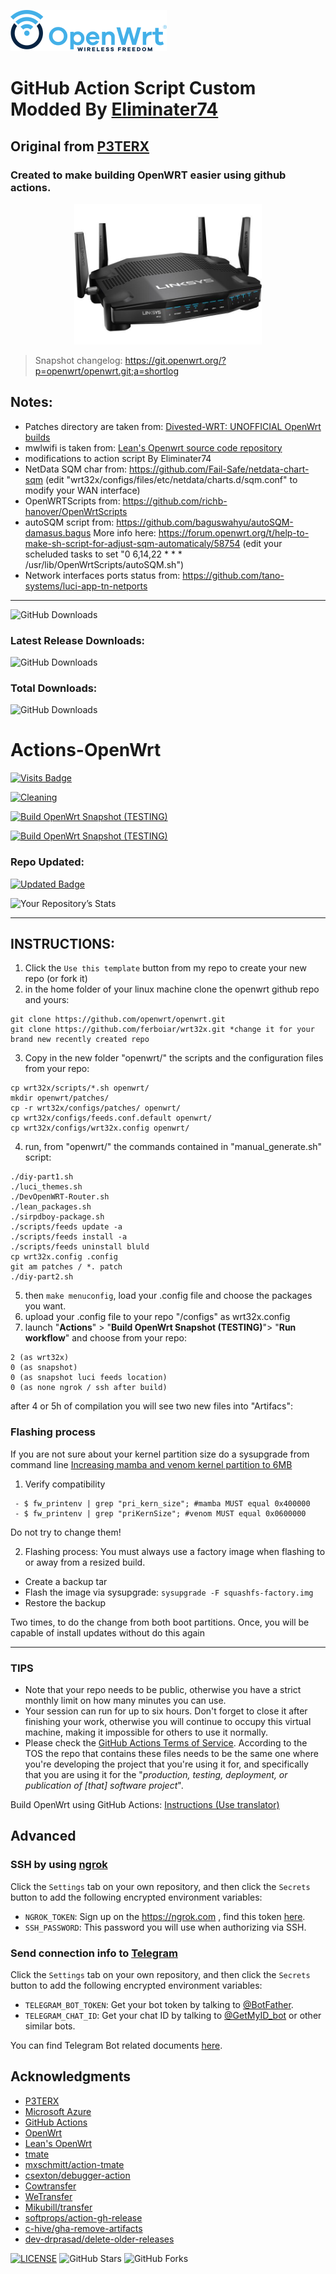 ![OpenWRT](images/openwrt_logo.png)

# GitHub Action Script Custom Modded By [Eliminater74](https://github.com/DevOpenWRT-Router/Action_OpenWRT_AutoBuild_Linksys_Devices)
## Original from [P3TERX](https://github.com/P3TERX/Actions-OpenWrt)
### Created to make building OpenWRT easier using github actions.

<p align="center">
  <img width="300" height="auto" src="images/wrt32x.jpg">
</p>

> Snapshot changelog: https://git.openwrt.org/?p=openwrt/openwrt.git;a=shortlog

## Notes:
- Patches directory are taken from: [Divested-WRT: UNOFFICIAL OpenWrt builds](https://divested.dev/unofficial-openwrt-builds/mvebu-linksys/patches/)
- mwlwifi is taken from: [Lean's Openwrt source code repository](https://github.com/coolsnowwolf/lede/tree/master/package/kernel/mwlwifi)
- modifications to action script By Eliminater74
- NetData SQM char from: https://github.com/Fail-Safe/netdata-chart-sqm (edit "wrt32x/configs/files/etc/netdata/charts.d/sqm.conf" to modify your WAN interface)
- OpenWRTScripts from: https://github.com/richb-hanover/OpenWrtScripts
- autoSQM script from: https://github.com/baguswahyu/autoSQM-damasus.bagus More info here: https://forum.openwrt.org/t/help-to-make-sh-script-for-adjust-sqm-automaticaly/58754 (edit your scheluded tasks to set "0 6,14,22 * * * /usr/lib/OpenWrtScripts/autoSQM.sh")
- Network interfaces ports status from: https://github.com/tano-systems/luci-app-tn-netports
_______________________________________________________________________
![GitHub Downloads](https://img.shields.io/github/release-date/ferboiar/wrt32x?style=flat-square&logo=openwrt)

### Latest Release Downloads:
![GitHub Downloads](https://img.shields.io/github/downloads/ferboiar/wrt32x/latest/total?style=for-the-badge&logo=openwrt)

### Total Downloads:
![GitHub Downloads](https://img.shields.io/github/downloads/ferboiar/wrt32x/total?style=for-the-badge&logo=openwrt)

# Actions-OpenWrt
[![Visits Badge](https://badges.pufler.dev/visits/ferboiar/wrt32x)](https://badges.pufler.dev)

[![Cleaning](https://github.com/ferboiar/wrt32x/actions/workflows/cleanup.yml/badge.svg)](https://github.com/ferboiar/wrt32x/actions/workflows/cleanup.yml)

[![Build OpenWrt Snapshot (TESTING)](https://github.com/ferboiar/wrt32x/actions/workflows/build-openwrt-snapshot.yml/badge.svg)](https://github.com/ferboiar/wrt32x/actions/workflows/build-openwrt-snapshot.yml)

[![Build OpenWrt Snapshot (TESTING)](https://github.com/ferboiar/wrt32x/actions/workflows/build-openwrt-snapshot.yml/badge.svg?branch=linksys&event=workflow_run)](https://github.com/ferboiar/wrt32x/actions/workflows/build-openwrt-snapshot.yml)

### Repo Updated:
[![Updated Badge](https://badges.pufler.dev/updated/ferboiar/wrt32x)](https://badges.pufler.dev)

![Your Repository’s Stats](https://github-readme-stats.vercel.app/api?username=ferboiar&show_icons=true)

_______________________________________________________________________
## INSTRUCTIONS:
1. Click the `Use this template` button from my repo to create your new repo (or fork it)
2. in the home folder of your linux machine clone the openwrt github repo and yours:
```
git clone https://github.com/openwrt/openwrt.git
git clone https://github.com/ferboiar/wrt32x.git *change it for your brand new recently created repo 
```
3. Copy in the new folder "openwrt/" the scripts and the configuration files from your repo:
```
cp wrt32x/scripts/*.sh openwrt/
mkdir openwrt/patches/
cp -r wrt32x/configs/patches/ openwrt/
cp wrt32x/configs/feeds.conf.default openwrt/
cp wrt32x/configs/wrt32x.config openwrt/
```
4. run, from "openwrt/" the commands contained in "manual_generate.sh" script:
```
./diy-part1.sh
./luci_themes.sh
./DevOpenWRT-Router.sh
./lean_packages.sh
./sirpdboy-package.sh
./scripts/feeds update -a
./scripts/feeds install -a
./scripts/feeds uninstall bluld
cp wrt32x.config .config
git am patches / *. patch
./diy-part2.sh
```
5. then `make menuconfig`, load your .config file and choose the packages you want.
6. upload your .config file to your repo "/configs" as wrt32x.config
7. launch "**Actions**" > "**Build OpenWrt Snapshot (TESTING)**"> "**Run workflow**" and choose from your repo:
```
2 (as wrt32x)
0 (as snapshot)
0 (as snapshot luci feeds location)
0 (as none ngrok / ssh after build)
```
after 4 or 5h of compilation you will see two new files into "Artifacs":

### Flashing process
If you are not sure about your kernel partition size do a sysupgrade from command line [Increasing mamba and venom kernel partition to 6MB](https://forum.openwrt.org/t/increasing-mamba-and-venom-kernel-partition-to-6mb)

1. Verify compatibility
```
 - $ fw_printenv | grep "pri_kern_size"; #mamba MUST equal 0x400000
 - $ fw_printenv | grep "priKernSize"; #venom MUST equal 0x0600000
```
Do not try to change them!

2. Flashing process:
You must always use a factory image when flashing to or away from a resized build.
- Create a backup tar
- Flash the image via sysupgrade: `sysupgrade -F squashfs-factory.img`
- Restore the backup

Two times, to do the change from both boot partitions. Once, you will be capable of install updates without do this again

_______________________________________________________________________

### TIPS
- Note that your repo needs to be public, otherwise you have a strict monthly limit on how many minutes you can use.
- Your session can run for up to six hours. Don't forget to close it after finishing your work, otherwise you will continue to occupy this virtual machine, making it impossible for others to use it normally.
- Please check the [GitHub Actions Terms of Service](https://docs.github.com/en/github/site-policy/github-additional-product-terms#5-actions-and-packages). According to the TOS the repo that contains these files needs to be the same one where you're developing the project that you're using it for, and specifically that you are using it for the "_production, testing, deployment, or publication of [that] software project_".

Build OpenWrt using GitHub Actions: [Instructions (Use translator)](https://p3terx.com/archives/build-openwrt-with-github-actions.html)

## Advanced
### SSH by using [ngrok](https://ngrok.com/)
Click the `Settings` tab on your own repository, and then click the `Secrets` button to add the following encrypted environment variables:

- `NGROK_TOKEN`: Sign up on the <https://ngrok.com> , find this token [here](https://dashboard.ngrok.com/auth/your-authtoken).
- `SSH_PASSWORD`: This password you will use when authorizing via SSH.

### Send connection info to [Telegram](https://telegram.org/)
Click the `Settings` tab on your own repository, and then click the `Secrets` button to add the following encrypted environment variables:

- `TELEGRAM_BOT_TOKEN`: Get your bot token by talking to [@BotFather](https://t.me/botfather).
- `TELEGRAM_CHAT_ID`: Get your chat ID by talking to [@GetMyID_bot](https://t.me/getmyid_bot) or other similar bots.

You can find Telegram Bot related documents [here](https://core.telegram.org/bots).


## Acknowledgments
- [P3TERX](https://github.com/P3TERX/Actions-OpenWrt)
- [Microsoft Azure](https://azure.microsoft.com)
- [GitHub Actions](https://github.com/features/actions)
- [OpenWrt](https://github.com/openwrt/openwrt)
- [Lean's OpenWrt](https://github.com/coolsnowwolf/lede)
- [tmate](https://github.com/tmate-io/tmate)
- [mxschmitt/action-tmate](https://github.com/mxschmitt/action-tmate)
- [csexton/debugger-action](https://github.com/csexton/debugger-action)
- [Cowtransfer](https://cowtransfer.com)
- [WeTransfer](https://wetransfer.com/)
- [Mikubill/transfer](https://github.com/Mikubill/transfer)
- [softprops/action-gh-release](https://github.com/softprops/action-gh-release)
- [c-hive/gha-remove-artifacts](https://github.com/c-hive/gha-remove-artifacts)
- [dev-drprasad/delete-older-releases](https://github.com/dev-drprasad/delete-older-releases)

[![LICENSE](https://img.shields.io/github/license/mashape/apistatus.svg?style=flat-square&label=License)](https://github.com/ferboiar/wrt32x/blob/master/LICENSE) ![GitHub Stars](https://img.shields.io/github/stars/ferboiar/wrt32x.svg?style=flat-square&label=Stars&logo=github) ![GitHub Forks](https://img.shields.io/github/forks/ferboiar/wrt32x.svg?style=flat-square&label=Forks&logo=github)
